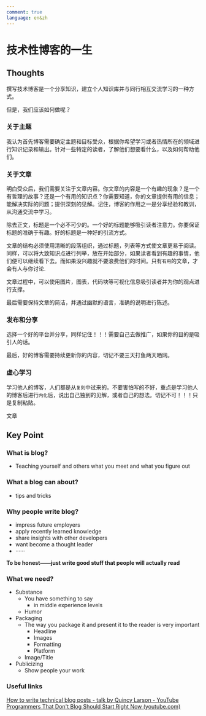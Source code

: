 ```yaml
---
comment: true
language: en&zh
---
```


# 技术性博客的一生
## Thoughts
撰写技术博客是一个分享知识，建立个人知识库并与同行相互交流学习的一种方式。

但是，我们应该如何做呢？

### 关于主题
我认为首先博客需要确定主题和目标受众，根据你希望学习或者热情所在的领域进行知识记录和输出。针对一些特定的读者，了解他们想要看什么，以及如何帮助他们。

### 关于文章
明白受众后，我们需要关注于文章内容。你文章的内容是一个有趣的现象？是一个有哲理的故事？还是一个有用的知识点？你需要知道，你的文章提供有用的信息；能解决实际的问题；提供深刻的见解。记住，博客的作用之一是分享经验和教训，从沟通交流中学习。

除去正文，标题是一个必不可少的。一个好的标题能够吸引读者注意力。你要保证标题的准确于有趣。好的标题是一种好的引流方式。

文章的结构必须使用清晰的段落组织，通过标题，列表等方式使文章更易于阅读。同样，可以将大致知识点进行列举，放在开始部分，如果读者看到有趣的事情，他们便可以继续看下去。而如果没兴趣就不要浪费他们的时间。只有`有用`的文章，才会有人与你讨论.

文章过程中，可以使用图片，图表，代码块等可视化信息吸引读者并为你的观点进行支撑。

最后需要保持文章的简洁，并通过幽默的语言，准确的说明进行陈述。

### 发布和分享
选择一个好的平台并分享，同样记住！！！需要自己去做推广，如果你的目的是吸引人的话。

最后，好的博客需要持续更新你的内容，切记不要三天打鱼两天晒网。

### 虚心学习
学习他人的博客，人们都是从`复刻`中过来的。不要害怕写的不好，重点是学习他人的博客后进行`内化`后，说出自己独到的见解，或者自己的想法。切记不可！！！只是复制粘贴。

文章

## Key Point
### What is blog?
- Teaching yourself and others what you meet and what you figure out
### What a blog can about?
- tips and tricks

### Why people write blog?
- impress future employers
- apply recently learned knowledge
- share insights with other developers
- want become a thought leader
- ······

**To be honest——just write good stuff that people will actually read**

### What we need?
- Substance
	- You have something to say
		- in middle experience levels
	- Humor
- Packaging
	- The way you package it and present it to the reader is very important
		- Headline
		- Images
		- Formatting
		- Platform
	- Image/Title
- Publicizing
	- Show people your work

### Useful links
[How to write technical blog posts - talk by Quincy Larson - YouTube](https://www.youtube.com/watch?v=YODPgBadj80)
[Programmers That Don't Blog Should Start Right Now (youtube.com)](https://www.youtube.com/watch?v=fxLFjOa-9UY)